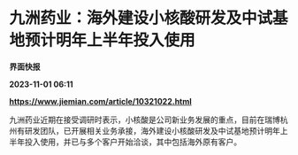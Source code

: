 # 九洲药业：海外建设小核酸研发及中试基地预计明年上半年投入使用
**界面快报**

**2023-11-01 06:11**

**https://www.jiemian.com/article/10321022.html**

九洲药业近期在接受调研时表示，小核酸是公司新业务发展的重点，目前在瑞博杭州有研发团队，已开展相关业务承接，海外建设小核酸研发及中试基地预计明年上半年投入使用，并已与多个客户开始洽谈，其中包括海外原有客户。